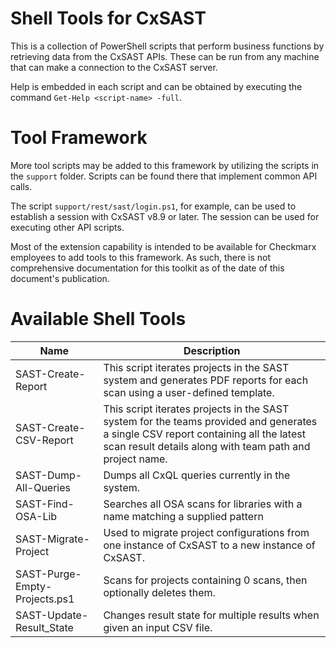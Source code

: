 # Shell Tools for CxSAST

This is a collection of PowerShell scripts that perform business functions by retrieving data from the CxSAST APIs.  These can be run from any machine that can make a connection to the CxSAST server.

Help is embedded in each script and can be obtained by executing the command `Get-Help <script-name> -full`.

# Tool Framework

More tool scripts may be added to this framework by utilizing the scripts in the `support` folder.  Scripts can be found there that implement common API calls.

The script `support/rest/sast/login.ps1`, for example, can be used to establish a session with CxSAST v8.9 or later.  The session can be used for executing other API scripts.

Most of the extension capability is intended to be available for Checkmarx employees to add tools to this framework.  As such, there is not comprehensive documentation for this toolkit as of the date of this document's publication.


# Available Shell Tools


| Name | Description |
|---|---|
| SAST-Create-Report | This script iterates projects in the SAST system and generates PDF reports for each scan using a user-defined template. |
| SAST-Create-CSV-Report | This script iterates projects in the SAST system for the teams provided and generates a single CSV report containing all the latest scan result details along with team path and project name. |
| SAST-Dump-All-Queries | Dumps all CxQL queries currently in the system. |
| SAST-Find-OSA-Lib | Searches all OSA scans for libraries with a name matching a supplied pattern |
| SAST-Migrate-Project | Used to migrate project configurations from one instance of CxSAST to a new instance of CxSAST. |
| SAST-Purge-Empty-Projects.ps1 | Scans for projects containing 0 scans, then optionally deletes them. |
| SAST-Update-Result_State | Changes result state for multiple results when given an input CSV file. |
